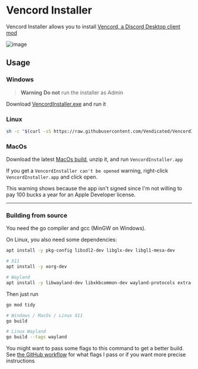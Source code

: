 # Vencord Installer

Vencord Installer allows you to install [Vencord, a Discord Desktop client mod](https://github.com/Vendicated/Vencord)

![image](https://user-images.githubusercontent.com/45497981/211718824-83d098d5-f7bf-4a7f-86a9-ef1b34f0442c.png)

## Usage

### Windows

> **Warning**
**Do not** run the installer as Admin

Download [VencordInstaller.exe](https://github.com/Vencord/Installer/releases/latest/download/VencordInstaller.exe) and run it

### Linux

```sh
sh -c "$(curl -sS https://raw.githubusercontent.com/Vendicated/VencordInstaller/main/install.sh)"
```

### MacOs

Download the latest [MacOs build](https://github.com/Vencord/Installer/releases/latest/download/VencordInstaller.MacOS.zip), unzip it, and run `VencordInstaller.app` 

If you get a `VencordInstaller can't be opened` warning, right-click `VencordInstaller.app` and click open.

This warning shows because the app isn't signed since I'm not willing to pay 100 bucks a year for an Apple Developer license.

___

### Building from source

You need the go compiler and gcc (MinGW on Windows).

On Linux, you also need some dependencies:

```sh
apt install -y pkg-config libsdl2-dev libglx-dev libgl1-mesa-dev

# X11
apt install -y xorg-dev

# Wayland
apt install -y libwayland-dev libxkbcommon-dev wayland-protocols extra-cmake-modules
```

Then just run

```sh
go mod tidy

# Windows / MacOs / Linux X11
go build

# Linux Wayland
go build --tags wayland
```

You might want to pass some flags to this command to get a better build.
See [the GitHub workflow](https://github.com/Vendicated/VencordInstaller/blob/main/.github/workflows/release.yml) for what flags I pass or if you want more precise instructions
